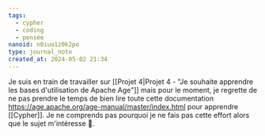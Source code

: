 ```yaml
---
tags:
  - cypher
  - coding
  - pensée
nanoid: n0iuo1z0k2po
type: journal_note
created_at: 2024-05-02 21:34
---
```

Je suis en train de travailler sur [[Projet 4|Projet 4 - "Je souhaite apprendre les bases d'utilisation de Apache Age"]] mais pour le moment, je regrette de ne pas prendre le temps de bien lire toute cette documentation https://age.apache.org/age-manual/master/index.html pour apprendre [[Cypher]].
Je ne comprends pas pourquoi je ne fais pas cette effort alors que le sujet m'intéresse 🤔.
